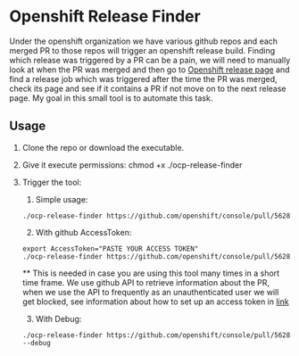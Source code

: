 # Openshift Release Finder

Under the openshift organization we have various github repos and each merged PR to those repos will trigger an openshift release build. Finding which release was triggered by a PR can be a pain, we will need to manually look at when the PR was merged and then go to [Openshift release page](openshift-release.svc.ci.openshift.org) and find a release job which was triggered after the time the PR was merged, check its page and see if it contains a PR if not move on to the next release page. My goal in this small tool is to automate this task.

## Usage

1. Clone the repo or download the executable.
2. Give it execute permissions: chmod +x ./ocp-release-finder
3. Trigger the tool:
   1. Simple usage:

   ```base
   ./ocp-release-finder https://github.com/openshift/console/pull/5628
   ```

   2. With github AccessToken:
   ```base
   export AccessToken="PASTE YOUR ACCESS TOKEN"
   ./ocp-release-finder https://github.com/openshift/console/pull/5628
   ```
   ** This is needed in case you are using this tool many times in a short time frame. We use github API to retrieve information about the PR, when we use the API to frequently as an unauthenticated user we will get blocked, see information about how to set up an access token in [link](https://help.github.com/en/github/authenticating-to-github/creating-a-personal-access-token-for-the-command-line)

   3. With Debug:

   ```base
   ./ocp-release-finder https://github.com/openshift/console/pull/5628 --debug
   ```


